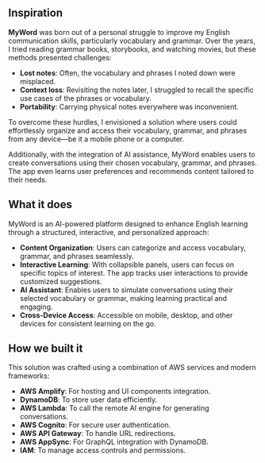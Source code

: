 
## Inspiration
**MyWord** was born out of a personal struggle to improve my English communication skills, particularly vocabulary and grammar. Over the years, I tried reading grammar books, storybooks, and watching movies, but these methods presented challenges:  
- **Lost notes**: Often, the vocabulary and phrases I noted down were misplaced.  
- **Context loss**: Revisiting the notes later, I struggled to recall the specific use cases of the phrases or vocabulary.  
- **Portability**: Carrying physical notes everywhere was inconvenient.  

To overcome these hurdles, I envisioned a solution where users could effortlessly organize and access their vocabulary, grammar, and phrases from any device—be it a mobile phone or a computer.  

Additionally, with the integration of AI assistance, MyWord enables users to create conversations using their chosen vocabulary, grammar, and phrases. The app even learns user preferences and recommends content tailored to their needs.

## What it does
MyWord is an AI-powered platform designed to enhance English learning through a structured, interactive, and personalized approach:  
- **Content Organization**: Users can categorize and access vocabulary, grammar, and phrases seamlessly.  
- **Interactive Learning**: With collapsible panels, users can focus on specific topics of interest. The app tracks user interactions to provide customized suggestions.  
- **AI Assistant**: Enables users to simulate conversations using their selected vocabulary or grammar, making learning practical and engaging.  
- **Cross-Device Access**: Accessible on mobile, desktop, and other devices for consistent learning on the go.

## How we built it
This solution was crafted using a combination of AWS services and modern frameworks:  
- **AWS Amplify**: For hosting and UI components integration.  
- **DynamoDB**: To store user data efficiently.  
- **AWS Lambda**: To call the remote AI engine for generating conversations.  
- **AWS Cognito**: For secure user authentication.  
- **AWS API Gateway**: To handle URL redirections.  
- **AWS AppSync**: For GraphQL integration with DynamoDB.  
- **IAM**: To manage access controls and permissions.  



